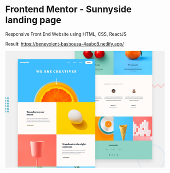 # Frontend Mentor - Sunnyside landing page
Responsive Front End Website using HTML, CSS, ReactJS

Result: https://benevolent-basbousa-4aabc8.netlify.app/

![Design preview for the Insure landing page coding challenge](./src/design/desktop-preview.jpg)
